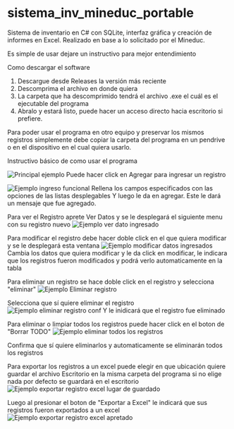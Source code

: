 # sistema_inv_mineduc_portable
Sistema de inventario en C# con SQLite, interfaz gráfica y creación de informes en Excel. Realizado en base a lo solicitado por el Mineduc.

Es simple de usar dejare un instructivo para mejor entendimiento

Como descargar el software
1. Descargue desde Releases la versión más reciente
2. Descomprima el archivo en donde quiera
3. La carpeta que ha descomprimido tendrá el archivo .exe el cuál es el ejecutable del programa
4. Abralo y estará listo, puede hacer un acceso directo hacia escritorio si prefiere.

Para poder usar el programa en otro equipo y preservar los mismos registros simplemente debe copiar la carpeta del programa en un pendrive
o en el dispositivo en el cual quiera usarlo.

Instructivo básico de como usar el programa

![Principal ejemplo](https://user-images.githubusercontent.com/74321905/218110973-c8b5a8ad-ef5c-43ac-b809-847e295a886f.PNG)
Puede hacer click en Agregar para ingresar un registro

![Ejemplo ingreso funcional](https://user-images.githubusercontent.com/74321905/218111179-d6eae035-84b7-4f94-a996-f2cfacf0ad3e.PNG)
Rellena los campos especificados con las opciones de las listas desplegables
Y luego le da en agregar. Este le dará un mensaje que fue agregado.

Para ver el Registro aprete Ver Datos y se le desplegará el siguiente menu con su registro nuevo
![Ejemplo ver dato ingresado](https://user-images.githubusercontent.com/74321905/218111398-f4ee2031-0f96-4b68-89ff-05eabb7fcae8.PNG)

Para modificar el registro debe hacer doble click en el que quiera modificar y se le desplegará esta ventana
![Ejemplo modificar datos ingresados](https://user-images.githubusercontent.com/74321905/218111827-f6bfeb3b-3d34-47f3-ac7f-e7ba7dd40ffe.PNG)
Cambia los datos que quiera modificar y le da click en modificar, le indicara que los registros fueron modificados y podrá verlo automaticamente en la tabla

Para eliminar un registro se hace doble click en el registro y selecciona "eliminar"
![Ejemplo Eliminar registro](https://user-images.githubusercontent.com/74321905/218112134-4e570a61-85bd-4d13-bf44-499834e34d20.PNG)

Selecciona que sí quiere eliminar el registro
![Ejemplo eliminar registro conf](https://user-images.githubusercontent.com/74321905/218112212-b04d1ce8-6f44-4952-9f4f-4273a77828b3.PNG)
Y le inidicará que el registro fue eliminado

Para eliminar o limpiar todos los registros puede hacer click en el boton de "Borrar TODO"
![Ejemplo eliminar todos los registros](https://user-images.githubusercontent.com/74321905/218112597-4c458896-bedc-4f68-8b49-6c95dc058492.PNG)

Confirma que sí quiere eliminarlos y automaticamente se eliminarán todos los registros

Para exportar los registros a un excel puede elegir en que ubicación quiere guardar el archivo Escritorio en la misma carpeta del programa
si no elige nada por defecto se guardará en el escritorio
![Ejemplo exportar registro excel lugar de guardado](https://user-images.githubusercontent.com/74321905/218113117-f23e24ec-ff27-4660-8b4d-5c8f00209814.PNG)

Luego al presionar el boton de "Exportar a Excel" le indicará que sus registros fueron exportados a un excel
![Ejemplo exportar registro excel apretado](https://user-images.githubusercontent.com/74321905/218113240-64df43e8-f141-486b-949a-94d0ce4d0e24.PNG)

